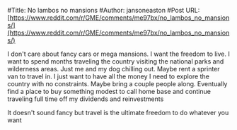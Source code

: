 #Title: No lambos no mansions
#Author: jansoneaston
#Post URL: [https://www.reddit.com/r/GME/comments/me97bx/no_lambos_no_mansions/](https://www.reddit.com/r/GME/comments/me97bx/no_lambos_no_mansions/)


I don't care about fancy cars or mega mansions. I want the freedom to live. I want to spend months traveling the country visiting the national parks and wilderness areas. Just me and my dog chilling out. Maybe rent a sprinter van to travel in. I just want to have all the money I need to explore the country with no constraints. Maybe bring a couple people along. Eventually find a place to buy something modest to call home base and continue traveling full time off my dividends and reinvestments

It doesn't sound fancy but travel is the ultimate freedom to do whatever you want